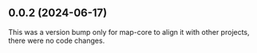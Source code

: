 ## 0.0.2 (2024-06-17)

This was a version bump only for map-core to align it with other projects, there were no code changes.
